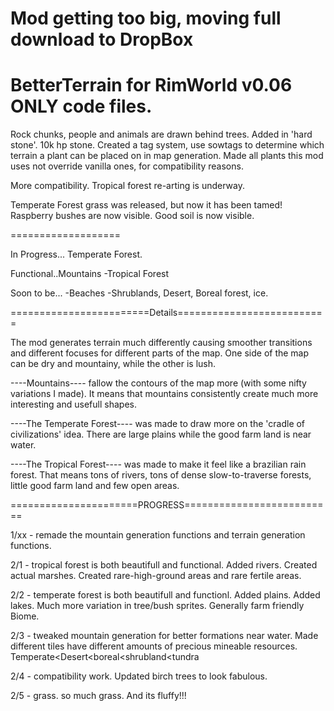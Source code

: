 # Mod getting too big, moving full download to DropBox
# BetterTerrain for RimWorld v0.06 ONLY code files.

Rock chunks, people and animals are drawn behind trees.
Added in 'hard stone'.  10k hp stone.
Created a tag system, use sowtags to determine which terrain a plant can be placed on in map generation.
Made all plants this mod uses not override vanilla ones, for compatibility reasons.

More compatibility.
Tropical forest re-arting is underway.

Temperate Forest grass was released, but now it has been tamed!
Raspberry bushes are now visible.
Good soil is now visible.

===================

In Progress... Temperate Forest.

Functional..Mountains -Tropical Forest

Soon to be...
  -Beaches
  -Shrublands, Desert, Boreal forest, ice.

========================Details==========================

The mod generates terrain much differently causing smoother transitions and different focuses for different parts of the map.  One side of the map can be dry and mountainy, while the other is lush.

----Mountains---- fallow the contours of the map more (with some nifty variations I made).  It means that mountains consistently create much more interesting and usefull shapes.

----The Temperate Forest---- was made to draw more on the 'cradle of civilizations' idea.  There are large plains while the good farm land is near water.

----The Tropical Forest---- was made to make it feel like a brazilian rain forest.  That means tons of rivers, tons of dense slow-to-traverse forests, little good farm land and few open areas.


======================PROGRESS==========================

1/xx - remade the mountain generation functions and terrain generation functions.

2/1 - tropical forest is both beautifull and functional.  Added rivers.  Created actual marshes.  Created rare-high-ground areas and rare fertile areas.

2/2 - temperate forest is both beautifull and functionl.  Added plains.  Added lakes.  Much more variation in tree/bush sprites.  Generally farm friendly Biome.

2/3 - tweaked mountain generation for better formations near water.  Made different tiles have different amounts of precious mineable resources.  Temperate<Desert<boreal<shrubland<tundra

2/4 - compatibility work.  Updated birch trees to look fabulous.

2/5 - grass.  so much grass.  And its fluffy!!!
